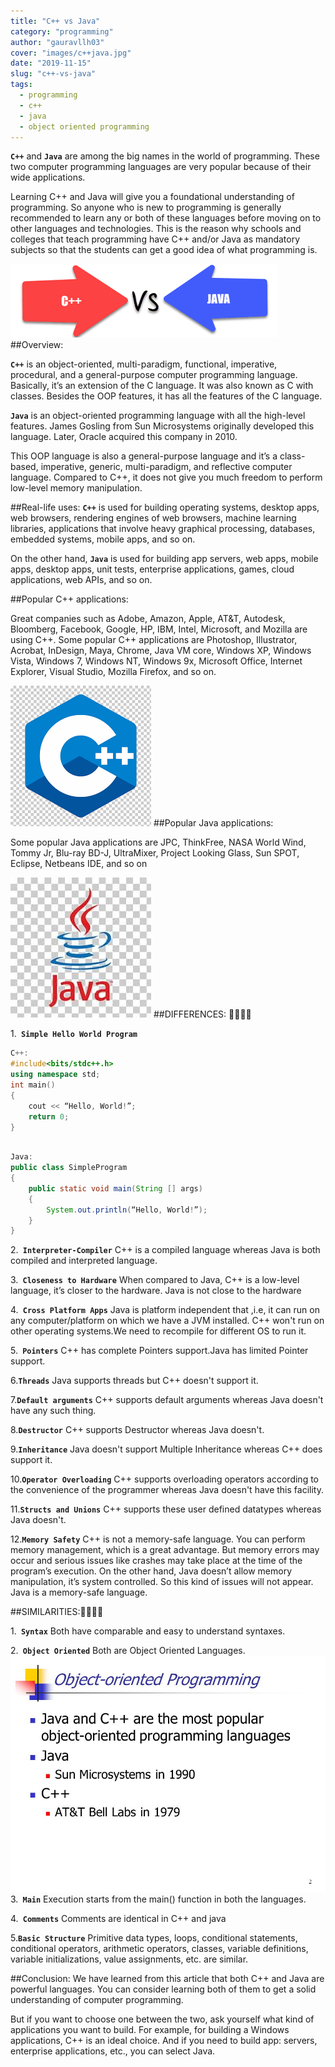 ```yaml
---
title: "C++ vs Java"
category: "programming"
author: "gauravllh03"
cover: "images/c++java.jpg"
date: "2019-11-15"
slug: "c++-vs-java"
tags:
  - programming
  - c++
  - java
  - object oriented programming
---
```







**`C++`** and **`Java`** are among the big names in the world of programming. These two computer programming languages are very popular because of their wide applications.

Learning C++ and Java will give you a foundational understanding of programming. So anyone who is new to programming is generally recommended to learn any or both of these languages before moving on to other 
languages and technologies. This is the reason why schools and colleges that teach programming have C++ and/or Java as mandatory subjects so that the students can get a good idea of what programming is.

![difference](difference.png)
##Overview:

**`C++`** is an object-oriented, multi-paradigm, functional, imperative, procedural, and a general-purpose computer programming language. Basically, it’s an extension of the C language. It was also known as C with classes. Besides the OOP features, it has all the features of the C language.

**`Java`** is an object-oriented programming language with all the high-level features. James Gosling from Sun Microsystems originally developed this language. Later, Oracle acquired this company in 2010.

This OOP language is also a general-purpose language and it’s a class-based, imperative, generic, multi-paradigm, and reflective computer language. Compared to C++, it does not give you much freedom to perform low-level memory manipulation.

##Real-life uses:
**`C++`** is used for building operating systems, desktop apps, web browsers, rendering engines of web browsers, machine learning libraries, applications that involve heavy graphical processing, databases, embedded systems, mobile apps, and so on.

On the other hand, **`Java`** is used for building app servers, web apps, mobile apps, desktop apps, unit tests, enterprise applications, games, cloud applications, web APIs, and so on.


##Popular C++ applications:

Great companies such as Adobe, Amazon, Apple, AT&T, Autodesk, Bloomberg, Facebook, Google, HP, IBM, Intel, Microsoft, and Mozilla are using C++.
Some popular C++ applications are Photoshop, Illustrator, Acrobat, InDesign, Maya, Chrome, Java VM core, Windows XP, Windows Vista, Windows 7, Windows NT, Windows 9x, Microsoft Office, Internet Explorer, Visual Studio, Mozilla Firefox, and so on.

![c++](c++.png)
##Popular Java applications:

Some popular Java applications are JPC, ThinkFree, NASA World Wind, Tommy Jr, Blu-ray BD-J, UltraMixer, Project Looking Glass, Sun SPOT, Eclipse, Netbeans IDE, and so on

![java](java.jpg)
##DIFFERENCES: 👊👊👊👊

1.**` Simple Hello World Program`**

```cpp
C++:
#include<bits/stdc++.h>
using namespace std;
int main()
{
	cout << “Hello, World!”;
	return 0;
}
```

```java

Java:
public class SimpleProgram
{
	public static void main(String [] args)
	{
		System.out.println(“Hello, World!”);
	}
}
```




2.**` Interpreter-Compiler`**
C++ is a compiled language whereas Java is both compiled and interpreted language.




3.**` Closeness to Hardware`**
When compared to Java, C++ is a low-level language, it’s closer to the hardware. Java is not close to the hardware



4.**` Cross Platform Apps`**
Java is platform independent that ,i.e, it can run on any computer/platform on which we have a JVM installed.
C++ won't run on other operating systems.We need to recompile for different OS to run it.



5.**` Pointers`**
C++ has complete Pointers support.Java has limited Pointer support.



6.**`Threads`**
Java supports threads but C++ doesn't support it.



7.**`Default arguments`**
C++ supports default arguments whereas Java doesn't have any such thing.



8.**`Destructor`**
C++ supports Destructor whereas Java doesn't.


9.**`Inheritance`**
Java doesn't support Multiple Inheritance whereas C++ does support it.


10.**`Operator Overloading`**
C++ supports overloading operators according to the convenience of the programmer whereas Java doesn't have this facility.


11.**`Structs and Unions`**
C++ supports these user defined datatypes whereas Java doesn't.


12.**`Memory Safety`**
C++ is not a memory-safe language. You can perform memory management, which is a great advantage. But memory errors may occur and serious issues like crashes may take place at the time of the program’s
execution. On the other hand, Java doesn’t allow memory manipulation, it’s system controlled. So this kind of issues will not appear. Java is a memory-safe language.






##SIMILARITIES:🤝🤝🤝🤝

1.**` Syntax`**
Both have comparable and easy to understand syntaxes.


2.**` Object Oriented`**
Both are Object Oriented Languages.
![oop](oop.jpg)
3.**` Main`**
Execution starts from the main() function in both the languages.


4.**` Comments`**
Comments are identical in C++ and java



5.**`Basic Structure`**
Primitive data types, loops, conditional statements, conditional operators, arithmetic operators, classes, variable definitions, variable initializations, value assignments, etc. are similar.




##Conclusion:
We have learned from this article that both C++ and Java are powerful languages. You can consider learning both of them to get a solid understanding of computer programming.

But if you want to choose one between the two, ask yourself what kind of applications you want to build. For example, for building a Windows applications, C++ is an ideal choice. And if you need to build app:
servers, enterprise applications, etc., you can select Java.


